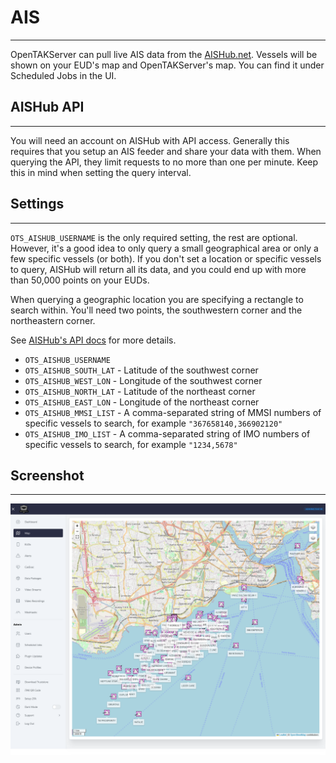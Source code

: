 # AIS

***

OpenTAKServer can pull live AIS data from the [AISHub.net](https://www.aishub.net/). Vessels will be shown on your EUD's
map and OpenTAKServer's map. You can find it under Scheduled Jobs in the UI.

## AISHub API

***

You will need an account on AISHub with API access. Generally this requires that you setup an AIS feeder and share your data with them.
When querying the API, they limit requests to no more than one per minute. Keep this in mind when setting the query interval.

## Settings

***

`OTS_AISHUB_USERNAME` is the only required setting, the rest are optional. However, it's a good idea to only query a small geographical
area or only a few specific vessels (or both). If you don't set a location or specific vessels to query, AISHub will return all
its data, and you could end up with more than 50,000 points on your EUDs.

When querying a geographic location you are specifying a rectangle to search within. You'll need two points, the southwestern
corner and the northeastern corner.

See [AISHub's API docs](https://www.aishub.net/api) for more details.

- `OTS_AISHUB_USERNAME`
- `OTS_AISHUB_SOUTH_LAT` - Latitude of the southwest corner
- `OTS_AISHUB_WEST_LON` - Longitude of the southwest corner
- `OTS_AISHUB_NORTH_LAT` - Latitude of the northeast corner
- `OTS_AISHUB_EAST_LON` - Longitude of the northeast corner
- `OTS_AISHUB_MMSI_LIST` - A comma-separated string of MMSI numbers of specific vessels to search, for example `"367658140,366902120"`
- `OTS_AISHUB_IMO_LIST` - A comma-separated string of IMO numbers of specific vessels to search, for example `"1234,5678"`

## Screenshot

***

![!Screenshot of AIS on the map](images/ais_map.png)